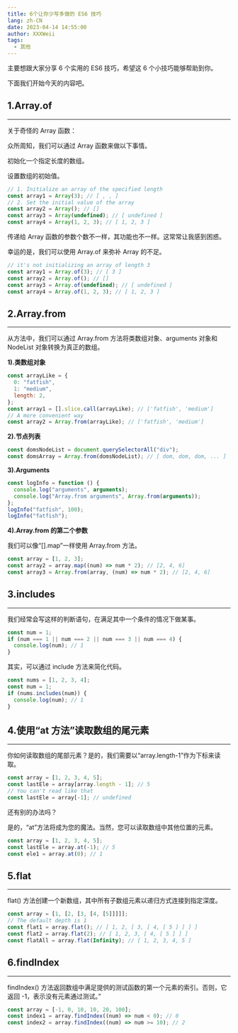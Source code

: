 ```yaml
---
title: 6个让你少写多做的 ES6 技巧
lang: zh-CN
date: 2023-04-14 14:55:00
author: XXXWeii
tags:
  - 其他
---
```


主要想跟大家分享 6 个实用的 ES6 技巧，希望这 6 个小技巧能够帮助到你。

下面我们开始今天的内容吧。

## 1.Array.of

---

关于奇怪的 Array 函数：

众所周知，我们可以通过 Array 函数来做以下事情。

初始化一个指定长度的数组。

设置数组的初始值。

```js
// 1. Initialize an array of the specified length
const array1 = Array(3); // [ , , ]
// 2. Set the initial value of the array
const array2 = Array(); // []
const array3 = Array(undefined); // [ undefined ]
const array4 = Array(1, 2, 3); // [ 1, 2, 3 ]
```

传递给 Array 函数的参数个数不一样，其功能也不一样。这常常让我感到困惑。

幸运的是，我们可以使用 Array.of 来弥补 Array 的不足。

```js
// it's not initializing an array of length 3
const array1 = Array.of(3); // [ 3 ]
const array2 = Array.of(); // []
const array3 = Array.of(undefined); // [ undefined ]
const array4 = Array.of(1, 2, 3); // [ 1, 2, 3 ]
```

## 2.Array.from

---

从方法中，我们可以通过 Array.from 方法将类数组对象、arguments 对象和 NodeList 对象转换为真正的数组。

**1).类数组对象**

```js
const arrayLike = {
  0: "fatfish",
  1: "medium",
  length: 2,
};
const array1 = [].slice.call(arrayLike); // ['fatfish', 'medium']
// A more convenient way
const array2 = Array.from(arrayLike); // ['fatfish', 'medium']
```

**2).节点列表**

```js
const domsNodeList = document.querySelectorAll("div");
const domsArray = Array.from(domsNodeList); // [ dom, dom, dom, ... ]
```

**3).Arguments**

```js
const logInfo = function () {
  console.log("arguments", arguments);
  console.log("Array.from arguments", Array.from(arguments));
};
logInfo("fatfish", 100);
logInfo("fatfish");
```

**4).Array.from 的第二个参数**

我们可以像“[].map”一样使用 Array.from 方法。

```js
const array = [1, 2, 3];
const array2 = array.map((num) => num * 2); // [2, 4, 6]
const array3 = Array.from(array, (num) => num * 2); // [2, 4, 6]
```

## 3.includes

---

我们经常会写这样的判断语句，在满足其中一个条件的情况下做某事。

```js
const num = 1;
if (num === 1 || num === 2 || num === 3 || num === 4) {
  console.log(num); // 1
}
```

其实，可以通过 include 方法来简化代码。

```js
const nums = [1, 2, 3, 4];
const num = 1;
if (nums.includes(num)) {
  console.log(num); // 1
}
```

## 4.使用“at 方法”读取数组的尾元素

---

你如何读取数组的尾部元素？是的，我们需要以“array.length-1”作为下标来读取。

```js
const array = [1, 2, 3, 4, 5];
const lastEle = array[array.length - 1]; // 5
// You can't read like that
const lastEle = array[-1]; // undefined
```

还有别的办法吗？

是的，“at”方法将成为您的魔法。当然，您可以读取数组中其他位置的元素。

```js
const array = [1, 2, 3, 4, 5];
const lastEle = array.at(-1); // 5
const ele1 = array.at(0); // 1
```

## 5.flat

---

flat() 方法创建一个新数组，其中所有子数组元素以递归方式连接到指定深度。

```js
const array = [1, [2, [3, [4, [5]]]]];
// The default depth is 1
const flat1 = array.flat(); // [ 1, 2, [ 3, [ 4, [ 5 ] ] ] ]
const flat2 = array.flat(2); // [ 1, 2, 3, [ 4, [ 5 ] ] ]
const flatAll = array.flat(Infinity); // [ 1, 2, 3, 4, 5 ]
```

## 6.findIndex

---

findIndex() 方法返回数组中满足提供的测试函数的第一个元素的索引。否则，它返回 -1，表示没有元素通过测试。”

```js
const array = [-1, 0, 10, 10, 20, 100];
const index1 = array.findIndex((num) => num < 0); // 0
const index2 = array.findIndex((num) => num >= 10); // 2
```
